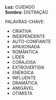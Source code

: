 **Luz:** CUIDADO  
**Sombra:** DISTRAÇÃO

PALAVRAS-CHAVE:
- CRIATIVA
- INDEPENDENTE
- AUTO-CONFIANTE
- APAIXONADA
- ROMÂNTICA
- LÍDER
- CORAJOSA
- EXTROVERTIDA
- ENÉRGICA
- INFLUENTE
- DRAMÁTICA
- AMIGÁVEL
- OTIMISTA